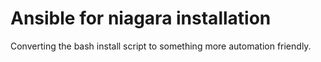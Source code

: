 <h1>Ansible for niagara installation</h1>

Converting the bash install script to something more automation friendly.
